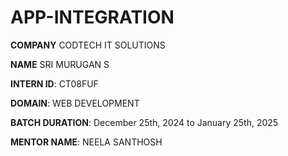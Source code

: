 # APP-INTEGRATION

**COMPANY** CODTECH IT SOLUTIONS

**NAME** SRI MURUGAN S

**INTERN ID**: CT08FUF

**DOMAIN**: WEB DEVELOPMENT

**BATCH DURATION**: December 25th, 2024 to January 25th, 2025

**MENTOR NAME**: NEELA SANTHOSH
